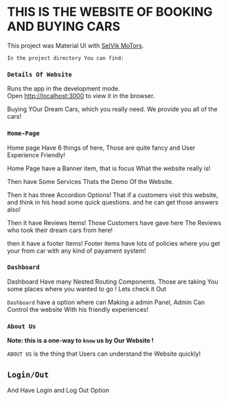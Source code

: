 # THIS IS THE WEBSITE OF BOOKING AND  BUYING CARS 

This project was Material UI with [SelVik MoTors](https://github.com/facebook/create-react-app).


`In the project directory You can find:`

### `Details Of Website`

Runs the app in the development mode.\
Open [http://localhost:3000](http://localhost:3000) to view it in the browser.

Buying YOur Dream Cars, which you really need. We provide you all of the cars!

### `Home-Page`

Home page Have 6 things of here, Those are quite fancy and User Experience Friendly!

Home Page have a Banner item, that is focus What the website really is! 

Then have Some Services Thats the Demo Of the Website. 

Then it has three Accordion Options! That if a customers visit this website, and think in his head some quick questions. and he can get those answers also! 

Then it have Reviews Items! Those Customers have gave here The Reviews who took their dream cars from here! 

then it have a footer Items! Footer items have lots of policies where you get your from car with any kind of payament system!

### `Dashboard`

Dashboard Have many Nested Routing Components. Those are taking You some places where you wanted to go ! Lets check it Out

`Dashboard` have a option where can Making a admin Panel, Admin Can Control the website With his friendly experiences! 

### `About Us`

**Note: this is a one-way to  `know` us by Our Website !**

`ABOUT US` is the thing that Users can understand the Website quickly!



## `Login/Out`

And Have Login and Log Out Option